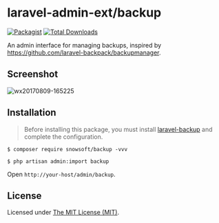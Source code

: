 laravel-admin-ext/backup
========================

[![Packagist](https://img.shields.io/packagist/l/laravel-admin-ext/backup.svg?maxAge=2592000)](https://packagist.org/packages/laravel-admin-ext/backup)
[![Total Downloads](https://img.shields.io/packagist/dt/laravel-admin-ext/backup.svg?style=flat-square)](https://packagist.org/packages/laravel-admin-ext/backup)

An admin interface for managing backups, inspired by https://github.com/laravel-backpack/backupmanager.

## Screenshot

![wx20170809-165225](https://user-images.githubusercontent.com/1479100/29113257-25a9904e-7d23-11e7-95e0-e85d37f79fdd.png)

## Installation

> Before installing this package, you must install [laravel-backup](https://github.com/spatie/laravel-backup) and complete the configuration.

```
$ composer require snowsoft/backup -vvv

$ php artisan admin:import backup
```

Open `http://your-host/admin/backup`.

License
------------
Licensed under [The MIT License (MIT)](LICENSE).
